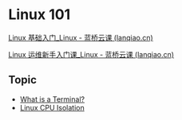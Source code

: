 # Linux 101 

[Linux 基础入门_Linux - 蓝桥云课 (lanqiao.cn)](https://www.lanqiao.cn/courses/1)

[Linux 运维新手入门课_Linux - 蓝桥云课 (lanqiao.cn)](https://www.lanqiao.cn/courses/1403)

## Topic 

- [What is a Terminal?](./terminal/README.md)
- [Linux CPU Isolation](./isolated_cpu/README.md) 